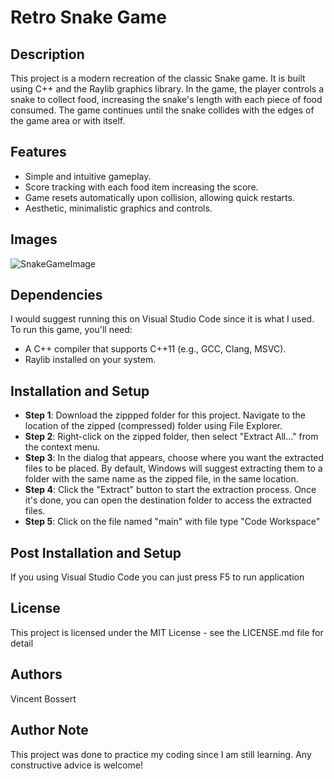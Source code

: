 # Retro Snake Game

## Description
This project is a modern recreation of the classic Snake game. 
It is built using C++ and the Raylib graphics library. 
In the game, the player controls a snake to collect food, increasing the snake's length with each piece of food consumed. The game continues until the snake collides with the edges of the game area or with itself.

## Features
- Simple and intuitive gameplay.
- Score tracking with each food item increasing the score.
- Game resets automatically upon collision, allowing quick restarts.
- Aesthetic, minimalistic graphics and controls.
## Images
![SnakeGameImage](https://github.com/VinceMKB/RegexConsoleApplication/assets/155303838/9232adcd-bf01-4856-9f08-6355a9dad4e3)

## Dependencies
I would suggest running this on Visual Studio Code since it is what I used.
To run this game, you'll need:
- A C++ compiler that supports C++11 (e.g., GCC, Clang, MSVC).
- Raylib installed on your system.

## Installation and Setup
- **Step 1**: Download the zippped folder for this project. Navigate to the location of the zipped (compressed) folder using File Explorer.  
- **Step 2**: Right-click on the zipped folder, then select "Extract All..." from the context menu.  
- **Step 3**: In the dialog that appears, choose where you want the extracted files to be placed. By default, Windows will suggest extracting them to a folder with the same name as the zipped file, in the same location.  
- **Step 4**: Click the "Extract" button to start the extraction process. Once it's done, you can open the destination folder to access the extracted files.
- **Step 5**: Click on the file named "main" with file type "Code Workspace"

## Post Installation and Setup
If you using Visual Studio Code you can just press F5 to run application

## License
This project is licensed under the MIT License - see the LICENSE.md file for detail

## Authors
Vincent Bossert

## Author Note
This project was done to practice my coding since I am still learning. Any constructive advice is welcome!

